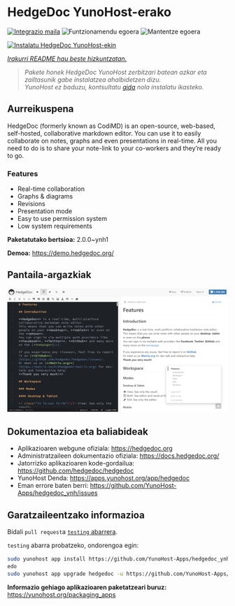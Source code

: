 <!--
Ohart ongi: README hau automatikoki sortu da <https://github.com/YunoHost/apps/tree/master/tools/readme_generator>ri esker
EZ editatu eskuz.
-->

# HedgeDoc YunoHost-erako

[![Integrazio maila](https://apps.yunohost.org/badge/integration/hedgedoc)](https://ci-apps.yunohost.org/ci/apps/hedgedoc/)
![Funtzionamendu egoera](https://apps.yunohost.org/badge/state/hedgedoc)
![Mantentze egoera](https://apps.yunohost.org/badge/maintained/hedgedoc)

[![Instalatu HedgeDoc YunoHost-ekin](https://install-app.yunohost.org/install-with-yunohost.svg)](https://install-app.yunohost.org/?app=hedgedoc)

*[Irakurri README hau beste hizkuntzatan.](./ALL_README.md)*

> *Pakete honek HedgeDoc YunoHost zerbitzari batean azkar eta zailtasunik gabe instalatzea ahalbidetzen dizu.*  
> *YunoHost ez baduzu, kontsultatu [gida](https://yunohost.org/install) nola instalatu ikasteko.*

## Aurreikuspena

HedgeDoc (formerly known as CodiMD) is an open-source, web-based, self-hosted, collaborative markdown editor.
You can use it to easily collaborate on notes, graphs and even presentations in real-time. All you need to do is to share your note-link to your co-workers and they’re ready to go.

### Features

- Real-time collaboration
- Graphs & diagrams
- Revisions
- Presentation mode
- Easy to use permission system
- Low system requirements


**Paketatutako bertsioa:** 2.0.0~ynh1

**Demoa:** <https://demo.hedgedoc.org/>

## Pantaila-argazkiak

![HedgeDoc(r)en pantaila-argazkia](./doc/screenshots/screenshot.png)

## Dokumentazioa eta baliabideak

- Aplikazioaren webgune ofiziala: <https://hedgedoc.org>
- Administratzaileen dokumentazio ofiziala: <https://docs.hedgedoc.org/>
- Jatorrizko aplikazioaren kode-gordailua: <https://github.com/hedgedoc/hedgedoc>
- YunoHost Denda: <https://apps.yunohost.org/app/hedgedoc>
- Eman errore baten berri: <https://github.com/YunoHost-Apps/hedgedoc_ynh/issues>

## Garatzaileentzako informazioa

Bidali `pull request`a [`testing` abarrera](https://github.com/YunoHost-Apps/hedgedoc_ynh/tree/testing).

`testing` abarra probatzeko, ondorengoa egin:

```bash
sudo yunohost app install https://github.com/YunoHost-Apps/hedgedoc_ynh/tree/testing --debug
edo
sudo yunohost app upgrade hedgedoc -u https://github.com/YunoHost-Apps/hedgedoc_ynh/tree/testing --debug
```

**Informazio gehiago aplikazioaren paketatzeari buruz:** <https://yunohost.org/packaging_apps>
